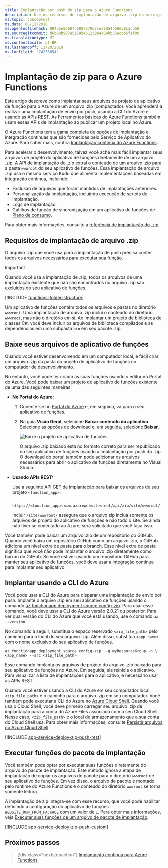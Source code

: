 ```yaml
---
title: Implantação por push do zip para o Azure Functions
description: Use os recursos de implantação de arquivo .zip do serviço de implantação do Kudu para publicar seu Azure Functions.
ms.topic: conceptual
ms.date: 08/12/2018
ms.openlocfilehash: 88455e85607c608757067cea9d54b60e30cacb50
ms.sourcegitcommit: d6b68b907e5158b451239e4c09bb55eccb5fef89
ms.translationtype: MT
ms.contentlocale: pt-BR
ms.lasthandoff: 11/20/2019
ms.locfileid: "74233054"
---
```

# <a name="zip-deployment-for-azure-functions"></a>Implantação de zip para o Azure Functions

Este artigo descreve como implantar seus arquivos de projeto de aplicativo de função para o Azure de um arquivo .zip (compactado). Você aprenderá a realizar uma implantação de envio por push, usando a CLI do Azure e usando as APIs REST. As [Ferramentas básicas do Azure Functions](functions-run-local.md) também usam essas APIs de implantação ao publicar um projeto local no Azure.

O Azure Functions tem a gama completa de opções de implantação e integração contínuas que são fornecidas pelo Serviço de Aplicativo do Azure. Para saber mais, confira [Implantação contínua do Azure Functions](functions-continuous-deployment.md).

Para acelerar o desenvolvimento, talvez você ache mais fácil implantar seus arquivos de projeto do aplicativo de funções diretamente de um arquivo .zip. A API de implantação do .zip extrai o conteúdo de um arquivo .zip para a pasta `wwwroot` do seu aplicativo de funções. Essa implantação de arquivo .zip usa o mesmo serviço Kudu que alimenta implementações baseadas em integração contínua, incluindo:

+ Exclusão de arquivos que foram mantidos de implantações anteriores.
+ Personalização da implantação, incluindo execução de scripts de implantação.
+ Logs de implantação.
+ Gatilhos de função de sincronização em um aplicativo de funções de [Plano de consumo](functions-scale.md).

Para obter mais informações, consulte a [referência de implantação do .zip](https://github.com/projectkudu/kudu/wiki/Deploying-from-a-zip-file).

## <a name="deployment-zip-file-requirements"></a>Requisitos de implantação de arquivo .zip

O arquivo .zip que você usa para a implantação de push precisa conter todos os arquivos necessários para executar sua função.

>[!IMPORTANT]
> Quando você usa a implantação de .zip, todos os arquivos de uma implantação existente que não são encontrados no arquivo .zip são excluídos do seu aplicativo de funções.  

[!INCLUDE [functions-folder-structure](../../includes/functions-folder-structure.md)]

Um aplicativo de funções contém todos os arquivos e pastas no diretório `wwwroot`. Uma implantação de arquivo. zip inclui o conteúdo do diretório `wwwroot`, mas não o diretório em si. Ao implantar um projeto de biblioteca de classes C#, você deve incluir os arquivos de biblioteca compilados e as dependências em uma subpasta `bin` em seu pacote .zip.

## <a name="download-your-function-app-files"></a>Baixe seus arquivos de aplicativo de funções

Quando você estiver desenvolvendo em um computador local, é fácil criar um arquivo .zip da pasta do projeto de aplicativo de funções no computador de desenvolvimento.

No entanto, você pode ter criado as suas funções usando o editor no Portal do Azure. Você pode baixar um projeto de aplicativo de funções existente de uma das seguintes maneiras:

+ **No Portal do Azure:**

  1. Conecte-se no [Portal do Azure](https://portal.azure.com) e, em seguida, vá para o seu aplicativo de funções.

  2. Na guia **Visão Geral**, selecione **Baixar conteúdo do aplicativo**. Selecione as opções de download e, em seguida, selecione **Baixar**.

      ![Baixe o projeto de aplicativo de funções](./media/deployment-zip-push/download-project.png)

     O arquivo .zip baixado está no formato correto para ser republicado no seu aplicativo de funções usando a implantação por push do .zip. O download do portal também pode adicionar os arquivos necessários para abrir o aplicativo de funções diretamente no Visual Studio.

+ **Usando APIs REST:**

    Use a seguinte API GET de implantação para baixar os arquivos de seu projeto `<function_app>`: 

        https://<function_app>.scm.azurewebsites.net/api/zip/site/wwwroot/

    Incluir `/site/wwwroot/` assegura que o arquivo zip inclua somente os arquivos de projeto do aplicativo de funções e não todo o site. Se ainda não tiver se conectado ao Azure, será solicitado que você faça isso.  

Você também pode baixar um arquivo .zip de um repositório do GitHub. Quando você baixa um repositório GitHub como um arquivo .zip, o GitHub adiciona um nível extra de pasta para o branch. Esse nível extra de pasta significa que você não pode implantar o arquivo .zip diretamente como baixou do GitHub. Se você estiver usando um repositório GitHub para manter seu aplicativo de funções, você deve usar a [integração contínua](functions-continuous-deployment.md) para implantar seu aplicativo.  

## <a name="cli"></a>Implantar usando a CLI do Azure

Você pode usar a CLI do Azure para disparar uma implantação de envio por push. Implante o arquivo .zip em seu aplicativo de funções usando o comando [az functionapp deployment source config-zip](/cli/azure/functionapp/deployment/source#az-functionapp-deployment-source-config-zip). Para usar esse comando, você deve usar a CLI do Azure versão 2.0.21 ou posterior. Para ver qual versão do CLI do Azure que você está usando, use o comando `az --version`.

No comando a seguir, substitua o espaço reservado `<zip_file_path>` pelo caminho para o local do seu arquivo .zip. Além disso, substitua `<app_name>` com o nome exclusivo do seu aplicativo de funções. 

```azurecli-interactive
az functionapp deployment source config-zip  -g myResourceGroup -n \
<app_name> --src <zip_file_path>
```

Esse comando implanta os arquivos de projeto do arquivo .zip baixado para seu aplicativo de funções no Azure. Em seguida, ele reinicia o aplicativo. Para visualizar a lista de implantações para o aplicativo, é necessário usar as APIs REST.

Quando você estiver usando a CLI do Azure em seu computador local, `<zip_file_path>` é o caminho para o arquivo .zip em seu computador. Você também pode executar a CLI do Azure no [Azure Cloud Shell](../cloud-shell/overview.md). Quando você usa o Cloud Shell, você deve primeiro carregar seu arquivo .zip de implantação para a conta do Azure Files associada com o seu Cloud Shell. Nesse caso, `<zip_file_path>` é o local de armazenamento que a sua conta do Cloud Shell usa. Para obter mais informações, consulte [Persistir arquivos no Azure Cloud Shell](../cloud-shell/persisting-shell-storage.md).

[!INCLUDE [app-service-deploy-zip-push-rest](../../includes/app-service-deploy-zip-push-rest.md)]

## <a name="run-functions-from-the-deployment-package"></a>Executar funções do pacote de implantação

Você também pode optar por executar suas funções diretamente do arquivo do pacote de implantação. Este método ignora a etapa de implantação de copiar os arquivos do pacote para o diretório `wwwroot` de seu aplicativo de funções. Em vez disso, o arquivo de pacote é montado pelo runtime do Azure Functions e o conteúdo do diretório `wwwroot` se torna somente leitura.  

A implantação de zip integra-se com esse recurso, que você pode habilitar definindo a configuração do aplicativo de funções `WEBSITE_RUN_FROM_PACKAGE` com um valor de `1`. Para obter mais informações, veja [Executar suas funções de um arquivo de pacote de implantação](run-functions-from-deployment-package.md).

[!INCLUDE [app-service-deploy-zip-push-custom](../../includes/app-service-deploy-zip-push-custom.md)]

## <a name="next-steps"></a>Próximos passos

> [!div class="nextstepaction"]
> [Implantação contínua para Azure Functions](functions-continuous-deployment.md)

[.zip push deployment reference topic]: https://github.com/projectkudu/kudu/wiki/Deploying-from-a-zip-file
